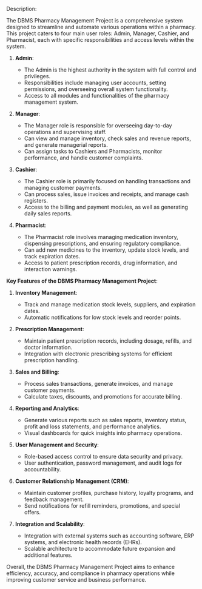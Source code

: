 Description:

The DBMS Pharmacy Management Project is a comprehensive system designed to streamline and automate various operations within a pharmacy. This project caters to four main user roles: Admin, Manager, Cashier, and Pharmacist, each with specific responsibilities and access levels within the system.

1. **Admin**:
   - The Admin is the highest authority in the system with full control and privileges.
   - Responsibilities include managing user accounts, setting permissions, and overseeing overall system functionality.
   - Access to all modules and functionalities of the pharmacy management system.

2. **Manager**:
   - The Manager role is responsible for overseeing day-to-day operations and supervising staff.
   - Can view and manage inventory, check sales and revenue reports, and generate managerial reports.
   - Can assign tasks to Cashiers and Pharmacists, monitor performance, and handle customer complaints.

3. **Cashier**:
   - The Cashier role is primarily focused on handling transactions and managing customer payments.
   - Can process sales, issue invoices and receipts, and manage cash registers.
   - Access to the billing and payment modules, as well as generating daily sales reports.

4. **Pharmacist**:
   - The Pharmacist role involves managing medication inventory, dispensing prescriptions, and ensuring regulatory compliance.
   - Can add new medicines to the inventory, update stock levels, and track expiration dates.
   - Access to patient prescription records, drug information, and interaction warnings.

**Key Features of the DBMS Pharmacy Management Project**:

1. **Inventory Management**:
   - Track and manage medication stock levels, suppliers, and expiration dates.
   - Automatic notifications for low stock levels and reorder points.

2. **Prescription Management**:
   - Maintain patient prescription records, including dosage, refills, and doctor information.
   - Integration with electronic prescribing systems for efficient prescription handling.

3. **Sales and Billing**:
   - Process sales transactions, generate invoices, and manage customer payments.
   - Calculate taxes, discounts, and promotions for accurate billing.

4. **Reporting and Analytics**:
   - Generate various reports such as sales reports, inventory status, profit and loss statements, and performance analytics.
   - Visual dashboards for quick insights into pharmacy operations.

5. **User Management and Security**:
   - Role-based access control to ensure data security and privacy.
   - User authentication, password management, and audit logs for accountability.

6. **Customer Relationship Management (CRM)**:
   - Maintain customer profiles, purchase history, loyalty programs, and feedback management.
   - Send notifications for refill reminders, promotions, and special offers.

7. **Integration and Scalability**:
   - Integration with external systems such as accounting software, ERP systems, and electronic health records (EHRs).
   - Scalable architecture to accommodate future expansion and additional features.

Overall, the DBMS Pharmacy Management Project aims to enhance efficiency, accuracy, and compliance in pharmacy operations while improving customer service and business performance.
